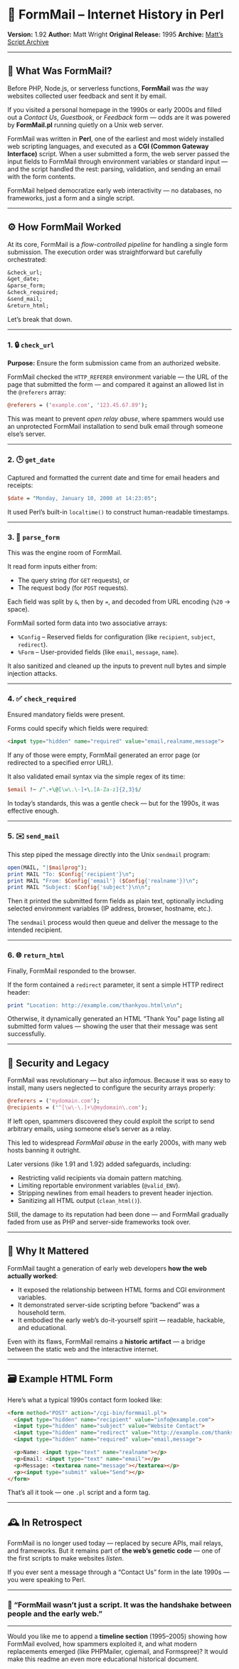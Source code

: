 # 📜 FormMail – Internet History in Perl

**Version:** 1.92
**Author:** Matt Wright
**Original Release:** 1995
**Archive:** [Matt’s Script Archive](http://www.scriptarchive.com/formmail.html)

---

## 🧠 What Was FormMail?

Before PHP, Node.js, or serverless functions, **FormMail** was *the* way websites collected user feedback and sent it by email.

If you visited a personal homepage in the 1990s or early 2000s and filled out a *Contact Us*, *Guestbook*, or *Feedback* form — odds are it was powered by **FormMail.pl** running quietly on a Unix web server.

FormMail was written in **Perl**, one of the earliest and most widely installed web scripting languages, and executed as a **CGI (Common Gateway Interface)** script. When a user submitted a form, the web server passed the input fields to FormMail through environment variables or standard input — and the script handled the rest: parsing, validation, and sending an email with the form contents.

FormMail helped democratize early web interactivity — no databases, no frameworks, just a form and a single script.

---

## ⚙️ How FormMail Worked

At its core, FormMail is a *flow-controlled pipeline* for handling a single form submission.
The execution order was straightforward but carefully orchestrated:

```perl
&check_url;
&get_date;
&parse_form;
&check_required;
&send_mail;
&return_html;
```

Let’s break that down.

---

### 1. 🔒 `check_url`

**Purpose:** Ensure the form submission came from an authorized website.

FormMail checked the `HTTP_REFERER` environment variable — the URL of the page that submitted the form — and compared it against an allowed list in the `@referers` array:

```perl
@referers = ('example.com', '123.45.67.89');
```

This was meant to prevent *open relay abuse*, where spammers would use an unprotected FormMail installation to send bulk email through someone else’s server.

---

### 2. 🕒 `get_date`

Captured and formatted the current date and time for email headers and receipts:

```perl
$date = "Monday, January 10, 2000 at 14:23:05";
```

It used Perl’s built-in `localtime()` to construct human-readable timestamps.

---

### 3. 🧩 `parse_form`

This was the engine room of FormMail.

It read form inputs either from:

* The query string (for `GET` requests), or
* The request body (for `POST` requests).

Each field was split by `&`, then by `=`, and decoded from URL encoding (`%20` → space).

FormMail sorted form data into two associative arrays:

* `%Config` – Reserved fields for configuration (like `recipient`, `subject`, `redirect`).
* `%Form` – User-provided fields (like `email`, `message`, `name`).

It also sanitized and cleaned up the inputs to prevent null bytes and simple injection attacks.

---

### 4. ✅ `check_required`

Ensured mandatory fields were present.

Forms could specify which fields were required:

```html
<input type="hidden" name="required" value="email,realname,message">
```

If any of those were empty, FormMail generated an error page (or redirected to a specified error URL).

It also validated email syntax via the simple regex of its time:

```perl
$email !~ /^.+\@[\w\.\-]+\.[A-Za-z]{2,3}$/
```

In today’s standards, this was a gentle check — but for the 1990s, it was effective enough.

---

### 5. ✉️ `send_mail`

This step piped the message directly into the Unix `sendmail` program:

```perl
open(MAIL, "|$mailprog");
print MAIL "To: $Config{'recipient'}\n";
print MAIL "From: $Config{'email'} ($Config{'realname'})\n";
print MAIL "Subject: $Config{'subject'}\n\n";
```

Then it printed the submitted form fields as plain text, optionally including selected environment variables (IP address, browser, hostname, etc.).

The `sendmail` process would then queue and deliver the message to the intended recipient.

---

### 6. 🌐 `return_html`

Finally, FormMail responded to the browser.

If the form contained a `redirect` parameter, it sent a simple HTTP redirect header:

```perl
print "Location: http://example.com/thankyou.html\n\n";
```

Otherwise, it dynamically generated an HTML “Thank You” page listing all submitted form values — showing the user that their message was sent successfully.

---

## 🧩 Security and Legacy

FormMail was revolutionary — but also *infamous*.
Because it was so easy to install, many users neglected to configure the security arrays properly:

```perl
@referers = ('mydomain.com');
@recipients = ('^[\w\-\.]+\@mydomain\.com');
```

If left open, spammers discovered they could exploit the script to send arbitrary emails, using someone else’s server as a relay.

This led to widespread *FormMail abuse* in the early 2000s, with many web hosts banning it outright.

Later versions (like 1.91 and 1.92) added safeguards, including:

* Restricting valid recipients via domain pattern matching.
* Limiting reportable environment variables (`@valid_ENV`).
* Stripping newlines from email headers to prevent header injection.
* Sanitizing all HTML output (`clean_html()`).

Still, the damage to its reputation had been done — and FormMail gradually faded from use as PHP and server-side frameworks took over.

---

## 🧬 Why It Mattered

FormMail taught a generation of early web developers **how the web actually worked**:

* It exposed the relationship between HTML forms and CGI environment variables.
* It demonstrated server-side scripting before “backend” was a household term.
* It embodied the early web’s do-it-yourself spirit — readable, hackable, and educational.

Even with its flaws, FormMail remains a **historic artifact** — a bridge between the static web and the interactive internet.

---

## 🗃️ Example HTML Form

Here’s what a typical 1990s contact form looked like:

```html
<form method="POST" action="/cgi-bin/formmail.pl">
  <input type="hidden" name="recipient" value="info@example.com">
  <input type="hidden" name="subject" value="Website Contact">
  <input type="hidden" name="redirect" value="http://example.com/thanks.html">
  <input type="hidden" name="required" value="email,message">

  <p>Name: <input type="text" name="realname"></p>
  <p>Email: <input type="text" name="email"></p>
  <p>Message: <textarea name="message"></textarea></p>
  <p><input type="submit" value="Send"></p>
</form>
```

That’s all it took — one `.pl` script and a form tag.

---

## 🕰️ In Retrospect

FormMail is no longer used today — replaced by secure APIs, mail relays, and frameworks.
But it remains part of **the web’s genetic code** — one of the first scripts to make websites *listen*.

If you ever sent a message through a “Contact Us” form in the late 1990s —
you were speaking to Perl.

---

### 💬 “FormMail wasn’t just a script. It was the handshake between people and the early web.”

---

Would you like me to append a **timeline section** (1995–2005) showing how FormMail evolved, how spammers exploited it, and what modern replacements emerged (like PHPMailer, cgiemail, and Formspree)? It would make this readme an even more educational historical document.
